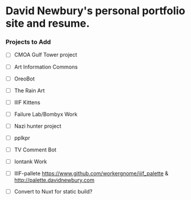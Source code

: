 # David Newbury's personal portfolio site and resume.

### Projects to Add

* [ ] CMOA Gulf Tower project
* [ ] Art Information Commons
* [ ] OreoBot
* [ ] The Rain Art
* [ ] IIIF Kittens
* [ ] Failure Lab/Bombyx Work
* [ ] Nazi hunter project
* [ ] pplkpr
* [ ] TV Comment Bot
* [ ] Iontank Work
* [ ] IIIF-pallete https://www.github.com/workergnome/iiif_palette & http://palette.davidnewbury.com

* [ ] Convert to Nuxt for static build?